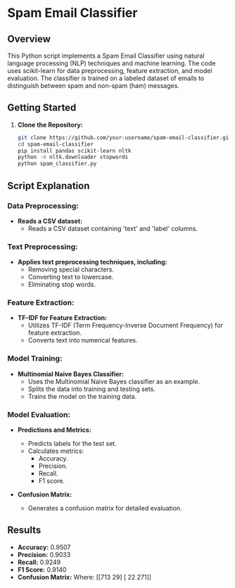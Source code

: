 # Spam Email Classifier

## Overview

This Python script implements a Spam Email Classifier using natural language processing (NLP) techniques and machine learning. The code uses scikit-learn for data preprocessing, feature extraction, and model evaluation. The classifier is trained on a labeled dataset of emails to distinguish between spam and non-spam (ham) messages.

## Getting Started

1. **Clone the Repository:**
   ```bash
   git clone https://github.com/your-username/spam-email-classifier.git
   cd spam-email-classifier
   pip install pandas scikit-learn nltk
   python -m nltk.downloader stopwords
   python spam_classifier.py
## Script Explanation

### Data Preprocessing:

- **Reads a CSV dataset:**
  - Reads a CSV dataset containing 'text' and 'label' columns.

### Text Preprocessing:

- **Applies text preprocessing techniques, including:**
  - Removing special characters.
  - Converting text to lowercase.
  - Eliminating stop words.

### Feature Extraction:

- **TF-IDF for Feature Extraction:**
  - Utilizes TF-IDF (Term Frequency-Inverse Document Frequency) for feature extraction.
  - Converts text into numerical features.

### Model Training:

- **Multinomial Naive Bayes Classifier:**
  - Uses the Multinomial Naive Bayes classifier as an example.
  - Splits the data into training and testing sets.
  - Trains the model on the training data.

### Model Evaluation:

- **Predictions and Metrics:**
  - Predicts labels for the test set.
  - Calculates metrics:
    - Accuracy.
    - Precision.
    - Recall.
    - F1 score.

- **Confusion Matrix:**
  - Generates a confusion matrix for detailed evaluation.

    
## Results

- **Accuracy:** 0.9507
- **Precision:** 0.9033
- **Recall:** 0.9249
- **F1 Score:** 0.9140
- **Confusion Matrix:**
Where:
[[713 29]
[ 22 271]]

  
